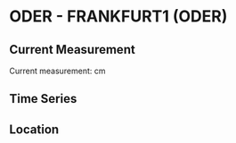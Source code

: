 # ODER - FRANKFURT1 (ODER)

## Current Measurement

Current measurement: <Value topic="rivers/pegel-online/ODER/FRANKFURT1-(ODER)/measurementValue"/> cm

## Time Series

<TimeSeries topic="rivers/pegel-online/ODER/FRANKFURT1-(ODER)/measurementValue" period="week" />

## Location

<WorldMap>
  <Marker lat="52.35780644921042" lon="14.551731519796453" labelTopic="rivers/pegel-online/ODER/FRANKFURT1-(ODER)/measurementValue" />
</WorldMap>
